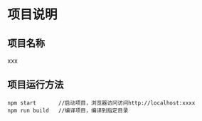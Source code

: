 # 项目说明

## 项目名称

xxx

## 项目运行方法

    npm start       //启动项目，浏览器访问访问http://localhost:xxxx
    npm run build   //编译项目，编译到指定目录